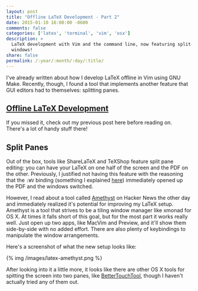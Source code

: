 ```yaml
---
layout: post
title: "Offline LaTeX Development - Part 2"
date: 2015-01-10 16:00:00 -0600
comments: false
categories: ['latex', 'terminal', 'vim', 'osx']
description: >
  LaTeX development with Vim and the command line, now featuring split-pane
  windows!
share: false
permalink: /:year/:month/:day/:title/
---
```


I've already written about how I develop LaTeX offline in Vim using GNU Make.
Recently, though, I found a tool that implements another feature that GUI
editors had to themselves: splitting panes.

<!-- more -->

## [Offline LaTeX Development][part1]

If you missed it, check out my previous post here before reading on. There's a
lot of handy stuff there!

## Split Panes

Out of the box, tools like ShareLaTeX and TeXShop feature split pane editing:
you can have your LaTeX on one half of the screen and the PDF on the other.
Previously, I justified not having this feature with the reasoning that the
`:WV` binding (something I explained [here][part1]) immediately opened up the
PDF and the windows switched.

However, I read about a tool called [Amethyst][amethyst] on Hacker News the
other day and immediately realized it's potential for improving my LaTeX setup.
Amethyst is a tool that strives to be a tiling window manager like xmonad for OS
X. At times it falls short of this goal, but for the most part it works really
well. Just open up two apps, like MacVim and Preview, and it'll show them
side-by-side with no added effort. There are also plenty of keybindings to
manipulate the window arrangements.

Here's a screenshot of what the new setup looks like:

{% img /images/latex-amethyst.png %}

After looking into it a little more, it looks like there are other OS X tools
for spitting the screen into two panes, like [BetterTouchTool][btt], though I
haven't actually tried any of them out.


[part1]: /2014/10/06/offline-latex-development/
[amethyst]: http://ianyh.com/amethyst/
[btt]: http://www.bettertouchtool.net/
